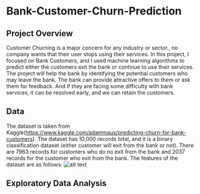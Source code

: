 # Bank-Customer-Churn-Prediction

## Project Overview 
 Customer Churning is a major concern for any industry or sector., no company wants that their user stops using their services. In this project, I focused on Bank Customers, and I used machine learning algorithms to predict either the customers exit the bank or continue to use their services. The project will help the bank by identifying the potential customers who may leave the bank. The bank can provide attractive offers to them or ask them for feedback. And If they are facing some difficulty with bank services, it can be resolved early, and we can retain the customers.

## Data
The dataset is taken from Kaggle(https://www.kaggle.com/adammaus/predicting-churn-for-bank-customers). The dataset has 10,000 records total, and it is a binary classification dataset (either customer will exit from the bank or not). There are 7963 records for customers who do no exit from the bank and 2037 records for the customer who exit from the bank. The features of the dataset are as follows:
![alt text](https://github.com/[username]/[reponame]/blob/[branch]/image.jpg?raw=true)

## Exploratory Data Analysis

## 

